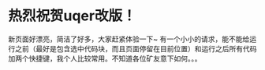 # 热烈祝贺uqer改版！

新页面好漂亮，简洁了好多，大家赶紧体验一下~
有一个小小的请求，能不能给运行之前（最好是包含选中代码块，而且页面停留在目前位置）和运行之后所有代码加两个快捷键，我个人比较常用。不知道各位矿友意下如何。。。